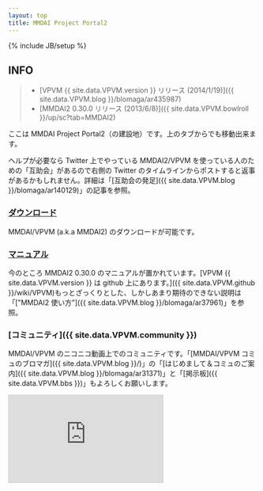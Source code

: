 ```yaml
---
layout: top
title: MMDAI Project Portal2
---
```

{% include JB/setup %}

## INFO

> - [VPVM {{ site.data.VPVM.version }} リリース (2014/1/19)]({{ site.data.VPVM.blog }}/blomaga/ar435987)
> - [MMDAI2 0.30.0 リリース (2013/6/8)]({{ site.data.VPVM.bowlroll }}/up/sc?tab=MMDAI2)

ここは MMDAI Project Portal2（の建設地）です。上のタブからでも移動出来ます。

ヘルプが必要なら Twitter 上でやっている MMDAI2/VPVM を使っている人のための「互助会」があるので右側の Twitter のタイムラインからポストすると返事があるかもしれません。詳細は「[互助会の発足]({{ site.data.VPVM.blog }}/blomaga/ar140129)」の記事を参照。

### [ダウンロード](download.html)

MMDAI/VPVM (a.k.a MMDAI2) のダウンロードが可能です。

### [マニュアル](manual/VPVM/)

今のところ MMDAI2 0.30.0 のマニュアルが置かれています。[VPVM {{ site.data.VPVM.version }} は github 上にあります。]({{ site.data.VPVM.github }}/wiki/VPVM)もっとざっくりとした、しかしあまり期待のできない説明は「["MMDAI2 使い方"]({{ site.data.VPVM.blog }}/blomaga/ar37961)」を参照。

### [コミュニティ]({{ site.data.VPVM.community }})

MMDAI/VPVM のニコニコ動画上でのコミュニティです。「[MMDAI/VPVM コミュのブロマガ]({{ site.data.VPVM.blog }}/)」の「[はじめまして＆コミュのご案内]({{ site.data.VPVM.blog }}/blomaga/ar31371)」と「[掲示板]({{ site.data.VPVM.bbs }})」もよろしくお願いします。

<iframe width="312" height="176" src="http://ext.nicovideo.jp/thumb_community/co1393234" scrolling="no" style="border:solid 1px #CCC;" frameborder="0"><a href="{{ site.data.VPVM.community }}">【ニコニコ動画】MMDAI/MMDAI2 のコミュ(仮)</a></iframe>

